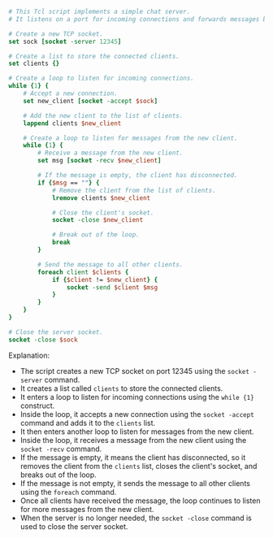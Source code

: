 ```tcl
# This Tcl script implements a simple chat server.
# It listens on a port for incoming connections and forwards messages between clients.

# Create a new TCP socket.
set sock [socket -server 12345]

# Create a list to store the connected clients.
set clients {}

# Create a loop to listen for incoming connections.
while {1} {
    # Accept a new connection.
    set new_client [socket -accept $sock]

    # Add the new client to the list of clients.
    lappend clients $new_client

    # Create a loop to listen for messages from the new client.
    while {1} {
        # Receive a message from the new client.
        set msg [socket -recv $new_client]

        # If the message is empty, the client has disconnected.
        if {$msg == ""} {
            # Remove the client from the list of clients.
            lremove clients $new_client

            # Close the client's socket.
            socket -close $new_client

            # Break out of the loop.
            break
        }

        # Send the message to all other clients.
        foreach client $clients {
            if {$client != $new_client} {
                socket -send $client $msg
            }
        }
    }
}

# Close the server socket.
socket -close $sock
```

Explanation:

* The script creates a new TCP socket on port 12345 using the `socket -server` command.
* It creates a list called `clients` to store the connected clients.
* It enters a loop to listen for incoming connections using the `while {1}` construct.
* Inside the loop, it accepts a new connection using the `socket -accept` command and adds it to the `clients` list.
* It then enters another loop to listen for messages from the new client.
* Inside the loop, it receives a message from the new client using the `socket -recv` command.
* If the message is empty, it means the client has disconnected, so it removes the client from the `clients` list, closes the client's socket, and breaks out of the loop.
* If the message is not empty, it sends the message to all other clients using the `foreach` command.
* Once all clients have received the message, the loop continues to listen for more messages from the new client.
* When the server is no longer needed, the `socket -close` command is used to close the server socket.